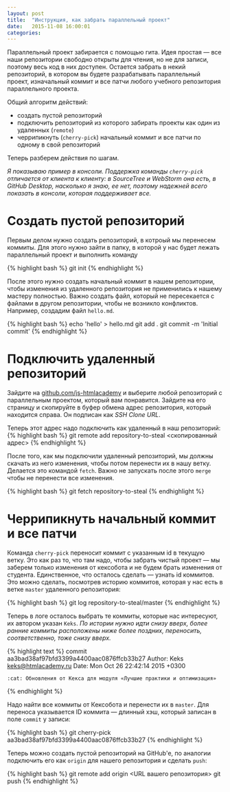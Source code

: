 ```yaml
---
layout: post
title:  "Инструкция, как забрать параллельный проект"
date:   2015-11-08 16:00:01
categories:
---
```


Параллельный проект забирается с помощью гита. Идея простая — все наши репозитории свободно открыты для чтения, но не для записи, поэтому весь код в них доступен. Остается забрать в некий репозиторий, в котором вы будете разрабатывать параллельный проект, изначальный коммит и все патчи любого учебного репозитория параллельного проекта.

Общий алгоритм действий:

* создать пустой репозиторий
* подключить репозиторий из которого забирать проекты как один из удаленных (`remote`)
* черрипикнуть (`cherry-pick`) начальный коммит и все патчи по одному в свой репозиторий

Теперь разберем действия по шагам.

_Я показываю пример в консоли. Поддержка команды `cherry-pick` отличается от клиента к клиенту: в SourceTree и WebStorm она есть, в GitHub Desktop, насколько я знаю, ее нет, поэтому надежней всего показать в консоли, которая поддерживает все._

# Создать пустой репозиторий
Первым делом нужно создать репозиторий, в котроый мы перенесем коммиты. Для этого нужно зайти в папку, в которой у нас будет лежать параллельный проект и выполнить команду

{% highlight bash %}
git init
{% endhighlight %}

После этого нужно создать начальный коммит в нашем репозитории, чтобы изменения из удаленного репозитория не применились к нашему мастеру полностью. Важно создать файл, который не пересекается с файлами в другом репозитории, чтобы не возникло конфликтов. Например, создадим файл `hello.md`.

{% highlight bash %}
echo 'hello' > hello.md
git add .
git commit -m 'Initial commit'
{% endhighlight %}


# Подключить удаленный репозиторий
Зайдите на [github.com/js-htmlacademy](https://github.com/js-htmlacademy/) и выберите любой репозиторий с параллельным проектом, который вам понравится. Зайдите на его страницу и скопируйте в буфер обмена адрес репозитория, который находится справа. Он подписан как *SSH Clone URL*.

Теперь этот адрес надо подключить как удаленный в наш репозиторий:
{% highlight bash %}
git remote add repository-to-steal <скопированный адрес>
{% endhighlight %}

После того, как мы подключили удаленный репозиторий, мы должны скачать из него изменения, чтобы потом перенести их в нашу ветку. Делается это командой `fetch`. Важно не запускать после этого `merge` чтобы не перенести все изменения.

{% highlight bash %}
git fetch repository-to-steal
{% endhighlight %}

# Черрипикнуть начальный коммит и все патчи
Команда `cherry-pick` переносит коммит с указанным id в текущую ветку. Это как раз то, что там надо, чтобы забрать чистый проект — мы заберем только изменения от кексобота и не будем брать изменения от студента. Единственное, что осталось сделать — узнать id коммитов. Это можно сделать, посмотрев историю коммитов, которая у нас есть в ветке `master` удаленного репозитория:

{% highlight bash %}
git log repository-to-steal/master
{% endhighlight %}

Теперь в логе осталось выбрать те коммиты, которые нас интересуют, их автором указан `Keks`. _По истории нужно идти снизу вверх, более ранние коммиты расположены ниже более поздних, переносить, соответственно, тоже снизу вверх._

{% highlight text %}
commit aa3bad38af97bfd3399a4400aac0876ffcb33b27
Author: Keks <keks@htmlacademy.ru>
Date:   Mon Oct 26 22:42:14 2015 +0300

    :cat: Обновления от Кекса для модуля «Лучшие практики и оптимизация»
{% endhighlight %}

Надо найти все коммиты от Кексобота и перенести их в `master`. Для переноса указывается ID коммита — длинный хэш, который записан в поле `commit` у записи:

{% highlight bash %}
git cherry-pick aa3bad38af97bfd3399a4400aac0876ffcb33b27
{% endhighlight %}

Теперь можно создать пустой репозиторий на GitHub'e, по аналогии подключить его как `origin`
для нашего репозитория и сделать `push`:

{% highlight bash %}
git remote add origin <URL вашего репозитория>
git push
{% endhighlight %}
